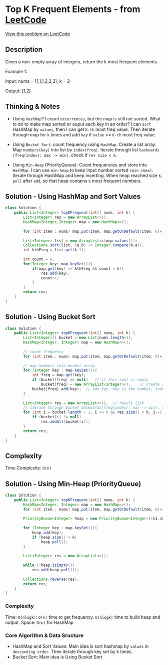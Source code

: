 # Top K Frequent Elements - from [LeetCode](https://leetcode.com)
[View this problem on LeetCode](https://leetcode.com/problems/top-k-frequent-elements/)

## Description
Given a non-empty array of integers, return the k most frequent elements.

Example 1:

Input: nums = [1,1,1,2,2,3], k = 2

Output: [1,2]

## Thinking & Notes
* Using `HashMap`? I count `occurrences`, but the map is still not sorted. What to do to make map sorted or 
ouput each key in an order? I can `sort` HashMap by `values`, then I can get `K-th` most freq value. 
Then iterate through map for `k` times and add `key` if `value` >= `K-th` most freq value.

* Using `Bucket Sort`: count frequency using `HashMap`. Create a list array. Map `numbers(key)` into list by `index(freq)`. Iterate through list `backwards` `(freq(index): max -> min)`. check if `res size < k`.

* Using `Min-Heap` (PriorityQueue): Count frequencies and store into `HashMap`. I can use `min-heap` to keep input number sorted `(min->max)`. Iterate through HashMap and keep inserting. When heap reached size `k`, `poll` after `add`, so that heap contains `k` most frequent numbers.

## Solution - Using HashMap and Sort Values
```java
class Solution {
    public List<Integer> topKFrequent(int[] nums, int k) {
        List<Integer> res = new ArrayList<>();
        HashMap<Integer,Integer> map = new HashMap<>();
        
        for (int item : nums) map.put(item, map.getOrDefault(item, 0)+1);
        
        List<Integer> list = new ArrayList<>(map.values());
        Collections.sort(list, (a,b) -> Integer.compare(b,a));
        int kthFreq = list.get(k-1);
        
        int count = 0;
        for(Integer key: map.keySet()){
            if(map.get(key) >= kthFreq && count < k){
                res.add(key);
                count++;
            }
        }
        return res;
    }
}
```

## Solution - Using Bucket Sort
```java
class Solution {
    public List<Integer> topKFrequent(int[] nums, int k) {
        List<Integer>[] bucket = new List[nums.length+1];
        HashMap<Integer, Integer> map = new HashMap<>();
        
        // count frequency
        for (int item : nums) map.put(item, map.getOrDefault(item, 0)+1);
        
        // map numbers into bucket array
        for (Integer key : map.keySet()){
            int freq = map.get(key);
            if (bucket[freq] == null)   // if this spot is empty
                bucket[freq] = new ArrayList<Integer>();    // create a new list
            bucket[freq].add(key);  // add key. key is the number, index is freq
        }
        
        List<Integer> res = new ArrayList<>();  // result list
        // iterate through bucket backwards(freq(index): max -> min). check if res size < k.
        for (int i = bucket.length - 1; i >= 0 && res.size() < k; i--){
            if (bucket[i] != null) 
                res.addAll(bucket[i]);
        }
        return res;
    }
}
```
## Complexity
Time Complexity: `O(n)`

## Solution - Using Min-Heap (PriorityQueue)
```java
class Solution {
    public List<Integer> topKFrequent(int[] nums, int k) {
        HashMap<Integer, Integer> map = new HashMap<>();
        for (int item : nums) map.put(item, map.getOrDefault(item, 0)+1);
        
        PriorityQueue<Integer> heap = new PriorityQueue<Integer>((n1,n2) -> map.get(n1) - map.get(n2));
        
        for (Integer key : map.keySet()){
            heap.add(key);
            if (heap.size() > k) 
                heap.poll();
        }
        
        List<Integer> res = new ArrayList<>();
        
        while (!heap.isEmpty())
            res.add(heap.poll());
        
        Collections.reverse(res);
        return res;
    }
}
```
### Complexity
Time: `O(nlogk)`: `O(n)` time to get frequency. `O(nlogk)` time to build heap and output.
Space: `O(n)` for HashMap

### Core Algorithm & Data Sructure
* HashMap and Sort Values: Main idea is sort hashmap by `values` in `descending order`. Then iterate through key set by k times.
* Bucket Sort: Main idea is Using Bucket Sort
